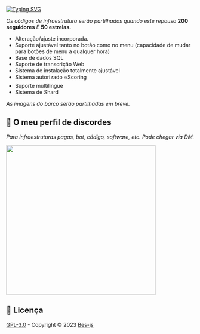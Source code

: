 [![Typing SVG](https://readme-typing-svg.herokuapp.com?font=Delicious+Handrawn&size=60&pause=1000&color=00F743&repeat=false&width=800&height=100&lines=Advanced+Ticket+Bot+%23By+Be%C5%9F)](#)

*Os códigos de infraestrutura serão partilhados quando este repouso* **200 seguidores** *E* **50 estrelas.**

- Alteração/ajuste incorporada.
- Suporte ajustável tanto no botão como no menu (capacidade de mudar para botões de menu a qualquer hora)
- Base de dados SQL
- Suporte de transcrição Web
- Sistema de instalação totalmente ajustável
- Sistema autorizado ⭐Scoring
- Suporte multilingue
- Sistema de Shard

*As imagens do barco serão partilhadas em breve.*

## 🔵 O meu perfil de discordes
*Para infraestruturas pagas, bot, código, software, etc. Pode chegar via DM.*

<a href="https://discord.com/users/928259219038302258"><img width="400px" src="https://lanyard.kyrie25.me/api/928259219038302258?decoration=true&useDisplayName=true&animationDuration=2s&waveColor=3256a8&imgStyle=square&imgBorderRadius=16px&bg=DD272700&idleMessage=Five+So+Beş+So+Me"></a>

## 📖 Licença
[GPL-3.0](https://www.gnu.org/licenses/gpl-3.0.html) - Copyright © 2023 [Bes-js](https://github.com/Bes-js)
